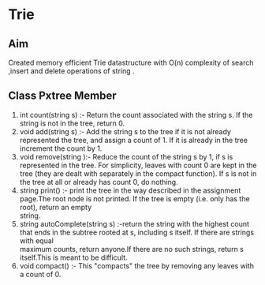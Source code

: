 # Trie
## Aim 
Created memory efficient Trie datastructure with O(n) complexity of search ,insert and delete operations of string .<br>
## Class Pxtree Member 
1) int count(string s) :- Return the count associated with the string s. If the string is not in the tree, return 0.<br>
2) void add(string s)  :- Add the string s to the tree if it is not already represented the tree, and assign a count of 1. If it is already in the tree increment the count by 1.<br>
3) void remove(string ):- Reduce the count of the string s by 1, if s is represented in the tree. For simplicity, leaves with count 0 are kept in the <br>
<tb><tb>tree (they are dealt with separately in the compact function). If s is not in the tree at all or already has count 0, do nothing.<br>
4) string print() :-  print the tree in the way described in the assignment page.The root node is not printed. If the tree is empty (i.e. only has the root), return an empty<br>
string.<br>
5) string autoComplete(string s) :-return the string with the highest count that ends in the subtree rooted at s, including s itself. If there are strings with equal <br>
maximum counts, return anyone.If there are no such strings, return s itself.This is meant to be difficult.<br>
6) void compact() :- This "compacts" the tree by removing any leaves with a count of 0.
